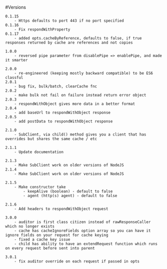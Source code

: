 #Versions

    0.1.15 
        - Https defaults to port 443 if no port specified
    0.1.16 
        - Fix respondWithProperty
    0.1.17 
        - added opts.cacheByReference, defaults to false, if true responses returned by cache are references and not copies
    
    1.0.0 
        - reversed pipe parameter from disablePipe => enablePipe, and made it smarter
 
    2.0.0 
        - re-engineered (keeping mostly backward compatible) to be ES6 classful
    2.0.1 
        - bug fix, bulk/batch, clearCache fnc
    2.0.2 
        - make bulk not fail on failure instead return error object
    2.0.3 
        - respondWithObject gives more data in a better format
    2.0.4 
        - add baseUrl to respondWithObject response
    2.0.5 
        - add postData to respondWithObject response
    
    2.1.0 
        - SubClient, via child() method gives you a client that has overrides but shares the same cache / etc
    
    2.1.1
        - Update documentation
        
    2.1.3
        - Make SubClient work on older versions of NodeJS
    2.1.4
        - Make SubClient work on older versions of NodeJS
        
    2.1.5
        - Make constructor take
            - keepAlive (boolean) - default to false
            - agent (http(s) agent) - default to false
            
    2.1.6
        - Add headers to respondWithObject request

    3.0.0
        - auditor is first class citizen instead of rawResponseCaller which no longer exists
        - cache has cacheIgnoreFields option array so you can have it ignore fields on your request for cache keying
        - fixed a cache key issue
        - child has ability to have an extendRequest function which runs on every request before sent into parent
        
    3.0.1
        - fix auditor override on each request if passed in opts
